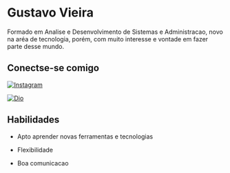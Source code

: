 # Gustavo Vieira

Formado em Analise e Desenvolvimento de Sistemas e Administracao, novo na aréa de tecnologia, porém, com muito interesse e vontade em fazer parte desse mundo.

## Conectse-se comigo
[![Instagram](https://img.shields.io/badge/Instagram-000?style=for-the-badge&logo=instagram)](https://www.instagram.com/gustavo.vieira23/)

[![Dio](https://hermes.digitalinnovation.one/assets/diome/logo-minimized.png)](https://web.dio.me/users/gustavovieira_docs?tab=achievements)

## Habilidades

- Apto aprender novas ferramentas e tecnologias

- Flexibilidade

- Boa comunicacao